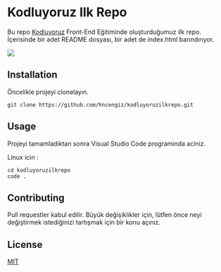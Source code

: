 # Kodluyoruz Ilk Repo

Bu repo [Kodluyoruz](https://kodluyoruz.org/tr/kodluyoruz/) Front-End Eğitiminde oluşturduğumuz ilk repo. İçerisinde bir adet README dosyası, bir adet de index.html barındırıyor.


![](../a.jpg)


## Installation

Öncelikle projeyi clonelayın.

```
git clone https://github.com/hncengiz/kodluyoruzilkrepo.git
```

## Usage

Projeyi tamamladiktan sonra Visual Studio Code programinda aciniz.

Linux icin :

```
cd kodluyoruzilkrepo
code .
```

## Contributing

Pull requestler kabul edilir. Büyük değişiklikler için, lütfen önce neyi değiştirmek istediğinizi tartışmak için bir konu açınız. 

## License

[MIT]()